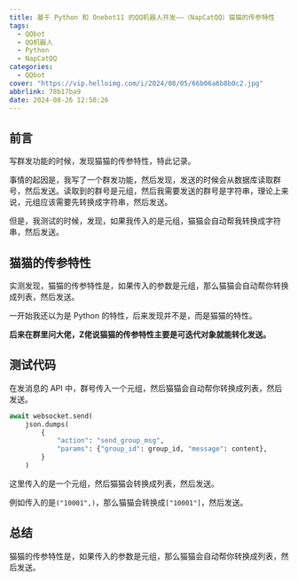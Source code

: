 ```yaml
---
title: 基于 Python 和 Onebot11 的QQ机器人开发——（NapCatQQ）猫猫的传参特性
tags:
  - QQbot
  - QQ机器人
  - Python
  - NapCatQQ
categories:
  - QQbot
cover: "https://vip.helloimg.com/i/2024/08/05/66b06a6b8b0c2.jpg"
abbrlink: 78b17ba9
date: 2024-08-26 12:50:26
---
```


## 前言

写群发功能的时候，发现猫猫的传参特性，特此记录。

事情的起因是，我写了一个群发功能，然后发现，发送的时候会从数据库读取群号，然后发送。读取到的群号是元组，然后我需要发送的群号是字符串，理论上来说，元组应该需要先转换成字符串，然后发送。

但是，我测试的时候，发现，如果我传入的是元组，猫猫会自动帮我转换成字符串，然后发送。

## 猫猫的传参特性

实测发现，猫猫的传参特性是，如果传入的参数是元组，那么猫猫会自动帮你转换成列表，然后发送。

一开始我还以为是 Python 的特性，后来发现并不是，而是猫猫的特性。

**后来在群里问大佬，Z佬说猫猫的传参特性主要是可迭代对象就能转化发送。**

## 测试代码

在发消息的 API 中，群号传入一个元组，然后猫猫会自动帮你转换成列表，然后发送。

```python
await websocket.send(
    json.dumps(
        {
            "action": "send_group_msg",
            "params": {"group_id": group_id, "message": content},
        }
    )
```

这里传入的是一个元组，然后猫猫会转换成列表，然后发送。

例如传入的是`("10001",)`，那么猫猫会转换成`["10001"]`，然后发送。

## 总结

猫猫的传参特性是，如果传入的参数是元组，那么猫猫会自动帮你转换成列表，然后发送。
